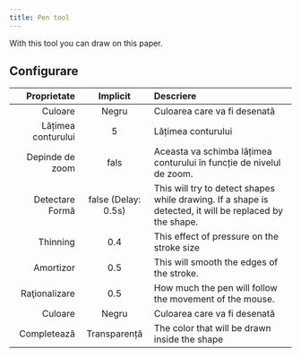 ```yaml
---
title: Pen tool
---
```


With this tool you can draw on this paper.

## Configurare

|        Proprietate |                                Implicit                                | Descriere                                                                                                                               |
| -----------------: | :--------------------------------------------------------------------: | :-------------------------------------------------------------------------------------------------------------------------------------- |
|            Culoare |                                  Negru                                 | Culoarea care va fi desenată                                                                                                            |
| Lățimea conturului |                                    5                                   | Lățimea conturului                                                                                                                      |
|    Depinde de zoom |                                  fals                                  | Aceasta va schimba lățimea conturului în funcție de nivelul de zoom.                                                    |
|    Detectare Formă | false (Delay: 0.5s) | This will try to detect shapes while drawing. If a shape is detected, it will be replaced by the shape. |
|           Thinning |                           0.4                          | This effect of pressure on the stroke size                                                                                              |
|          Amortizor |                           0.5                          | This will smooth the edges of the stroke.                                                                               |
|      Raţionalizare |                           0.5                          | How much the pen will follow the movement of the mouse.                                                                 |
|            Culoare |                                  Negru                                 | Culoarea care va fi desenată                                                                                                            |
|        Completează |                              Transparență                              | The color that will be drawn inside the shape                                                                                           |
